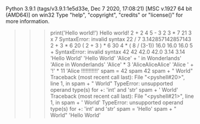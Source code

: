 Python 3.9.1 (tags/v3.9.1:1e5d33e, Dec  7 2020, 17:08:21) [MSC v.1927 64 bit (AMD64)] on win32
Type "help", "copyright", "credits" or "license()" for more information.
>>> print('Hello world!')
Hello world!
>>> 2 + 2
4
>>> 5 - 3
2
>>> 3 * 7
21
>>> 3 x 7
SyntaxError: invalid syntax
>>> 22 / 7
3.142857142857143
>>> 2 + 3 * 6
20
>>> ( 2 + 3 ) * 6
30
>>> 4 * ( 8 / (3-1))
16.0
>>> 16.0
16.0
>>> 5 +
SyntaxError: invalid syntax
>>> 42
42
>>> 42.0
42.0
>>> 3.14
3.14
>>> 'Hello World'
'Hello World'
>>> 'Alice' + ' in Wonderlands'
'Alice in Wonderlands'
>>> 'Alice' * 3
'AliceAliceAlice'
>>> 'Alice ' + '!' * 11
'Alice !!!!!!!!!!!'
>>> spam = 42
>>> spam
42
>>> spam + " World"
Traceback (most recent call last):
  File "<pyshell#20>", line 1, in <module>
    spam + " World"
TypeError: unsupported operand type(s) for +: 'int' and 'str'
>>> spam + ' World'
Traceback (most recent call last):
  File "<pyshell#21>", line 1, in <module>
    spam + ' World'
TypeError: unsupported operand type(s) for +: 'int' and 'str'
>>> spam = 'Hello'
>>> spam + " World"
'Hello World'
>>> 
